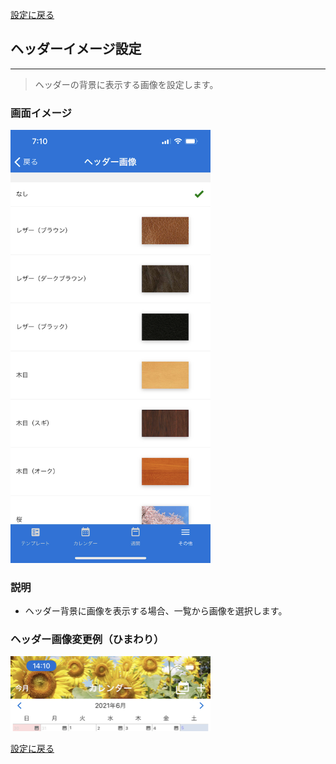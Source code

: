 [設定に戻る](base.md)

## ヘッダーイメージ設定
***

> ヘッダーの背景に表示する画像を設定します。

### 画面イメージ

<img src="../imgs/screens/header_image_screen.png" width="320" />

### 説明
- ヘッダー背景に画像を表示する場合、一覧から画像を選択します。

### ヘッダー画像変更例（ひまわり）

<img src="../imgs/header_image_custom.png" width="320" />

[設定に戻る](base.md)